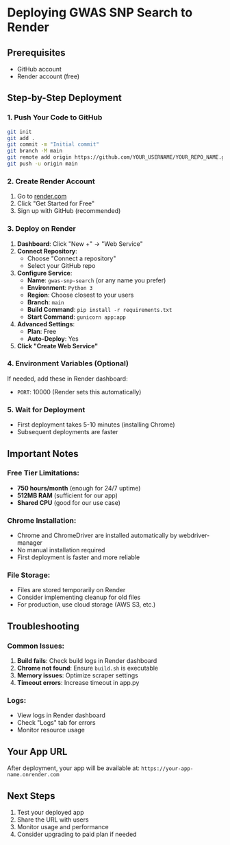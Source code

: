 # Deploying GWAS SNP Search to Render

## Prerequisites
- GitHub account
- Render account (free)

## Step-by-Step Deployment

### 1. Push Your Code to GitHub
```bash
git init
git add .
git commit -m "Initial commit"
git branch -M main
git remote add origin https://github.com/YOUR_USERNAME/YOUR_REPO_NAME.git
git push -u origin main
```

### 2. Create Render Account
1. Go to [render.com](https://render.com)
2. Click "Get Started for Free"
3. Sign up with GitHub (recommended)

### 3. Deploy on Render
1. **Dashboard**: Click "New +" → "Web Service"
2. **Connect Repository**: 
   - Choose "Connect a repository"
   - Select your GitHub repo
3. **Configure Service**:
   - **Name**: `gwas-snp-search` (or any name you prefer)
   - **Environment**: `Python 3`
   - **Region**: Choose closest to your users
   - **Branch**: `main`
   - **Build Command**: `pip install -r requirements.txt`
   - **Start Command**: `gunicorn app:app`
4. **Advanced Settings**:
   - **Plan**: Free
   - **Auto-Deploy**: Yes
5. **Click "Create Web Service"**

### 4. Environment Variables (Optional)
If needed, add these in Render dashboard:
- `PORT`: 10000 (Render sets this automatically)

### 5. Wait for Deployment
- First deployment takes 5-10 minutes (installing Chrome)
- Subsequent deployments are faster

## Important Notes

### Free Tier Limitations:
- **750 hours/month** (enough for 24/7 uptime)
- **512MB RAM** (sufficient for our app)
- **Shared CPU** (good for our use case)

### Chrome Installation:
- Chrome and ChromeDriver are installed automatically by webdriver-manager
- No manual installation required
- First deployment is faster and more reliable

### File Storage:
- Files are stored temporarily on Render
- Consider implementing cleanup for old files
- For production, use cloud storage (AWS S3, etc.)

## Troubleshooting

### Common Issues:
1. **Build fails**: Check build logs in Render dashboard
2. **Chrome not found**: Ensure `build.sh` is executable
3. **Memory issues**: Optimize scraper settings
4. **Timeout errors**: Increase timeout in app.py

### Logs:
- View logs in Render dashboard
- Check "Logs" tab for errors
- Monitor resource usage

## Your App URL
After deployment, your app will be available at:
`https://your-app-name.onrender.com`

## Next Steps
1. Test your deployed app
2. Share the URL with users
3. Monitor usage and performance
4. Consider upgrading to paid plan if needed 